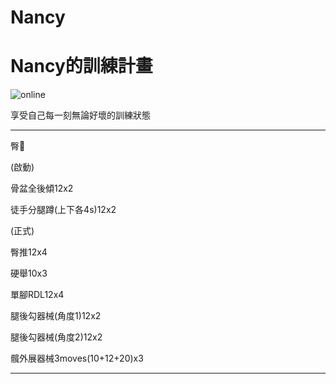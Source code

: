 # Nancy


<html>
  <head>
    <meta charset="UTF-8">
   
  </head>
  <body>
    <h1>Nancy的訓練計畫</h1>
    <img src="https://custom-images.strikinglycdn.com/res/hrscywv4p/image/upload/c_limit,fl_lossy,h_600,w_800,f_auto,q_auto/6854615/492705_919805.jpeg" alt="online">
    <p>享受自己每一刻無論好壞的訓練狀態</p>
    <hr>
    <p>臀🍑</p>
    <p>(啟動)</p>
    <p>骨盆全後傾12x2</p>
    <p>徒手分腿蹲(上下各4s)12x2</p>
    <p>(正式)</p>
    <p>臀推12x4</p>
    <p>硬舉10x3</p>
    <p>單腳RDL12x4</p>
    <p>腿後勾器械(角度1)12x2</p>
    <p>腿後勾器械(角度2)12x2</p>
    <p>髖外展器械3moves(10+12+20)x3</p>
    <hr>
</body>
</html>
